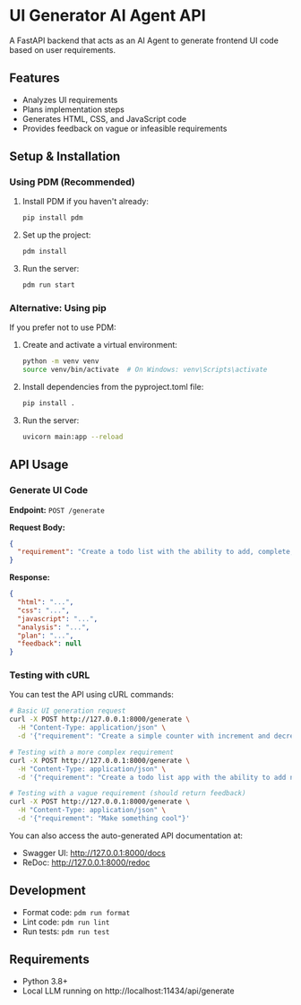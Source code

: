 # UI Generator AI Agent API

A FastAPI backend that acts as an AI Agent to generate frontend UI code based on user requirements.

## Features

- Analyzes UI requirements
- Plans implementation steps
- Generates HTML, CSS, and JavaScript code
- Provides feedback on vague or infeasible requirements

## Setup & Installation

### Using PDM (Recommended)

1. Install PDM if you haven't already:

   ```bash
   pip install pdm
   ```

2. Set up the project:

   ```bash
   pdm install
   ```

3. Run the server:
   ```bash
   pdm run start
   ```

### Alternative: Using pip

If you prefer not to use PDM:

1. Create and activate a virtual environment:

   ```bash
   python -m venv venv
   source venv/bin/activate  # On Windows: venv\Scripts\activate
   ```

2. Install dependencies from the pyproject.toml file:

   ```bash
   pip install .
   ```

3. Run the server:
   ```bash
   uvicorn main:app --reload
   ```

## API Usage

### Generate UI Code

**Endpoint:** `POST /generate`

**Request Body:**

```json
{
  "requirement": "Create a todo list with the ability to add, complete, and delete items"
}
```

**Response:**

```json
{
  "html": "...",
  "css": "...",
  "javascript": "...",
  "analysis": "...",
  "plan": "...",
  "feedback": null
}
```

### Testing with cURL

You can test the API using cURL commands:

```bash
# Basic UI generation request
curl -X POST http://127.0.0.1:8000/generate \
  -H "Content-Type: application/json" \
  -d '{"requirement": "Create a simple counter with increment and decrement buttons"}'

# Testing with a more complex requirement
curl -X POST http://127.0.0.1:8000/generate \
  -H "Content-Type: application/json" \
  -d '{"requirement": "Create a todo list app with the ability to add new tasks, mark tasks as complete, delete tasks, and filter by completed/active status"}'

# Testing with a vague requirement (should return feedback)
curl -X POST http://127.0.0.1:8000/generate \
  -H "Content-Type: application/json" \
  -d '{"requirement": "Make something cool"}'
```

You can also access the auto-generated API documentation at:

- Swagger UI: http://127.0.0.1:8000/docs
- ReDoc: http://127.0.0.1:8000/redoc

## Development

- Format code: `pdm run format`
- Lint code: `pdm run lint`
- Run tests: `pdm run test`

## Requirements

- Python 3.8+
- Local LLM running on http://localhost:11434/api/generate
